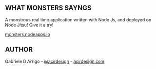 ## WHAT MONSTERS SAYNGS

A monstrous real time application written with Node Js, and deployed on Node Jitsu!
Give it a try!

[monsters.nodeapps.io](http://monsters.nodeapps.io "What Monsters Sayngs")

## AUTHOR 
Gabriele D'Arrigo - [@acirdesign](http://twitter.com/acirdesign "Follow me, dude!") - [acirdesign.com](http://www.acirdesign.com "Acirdesign")

